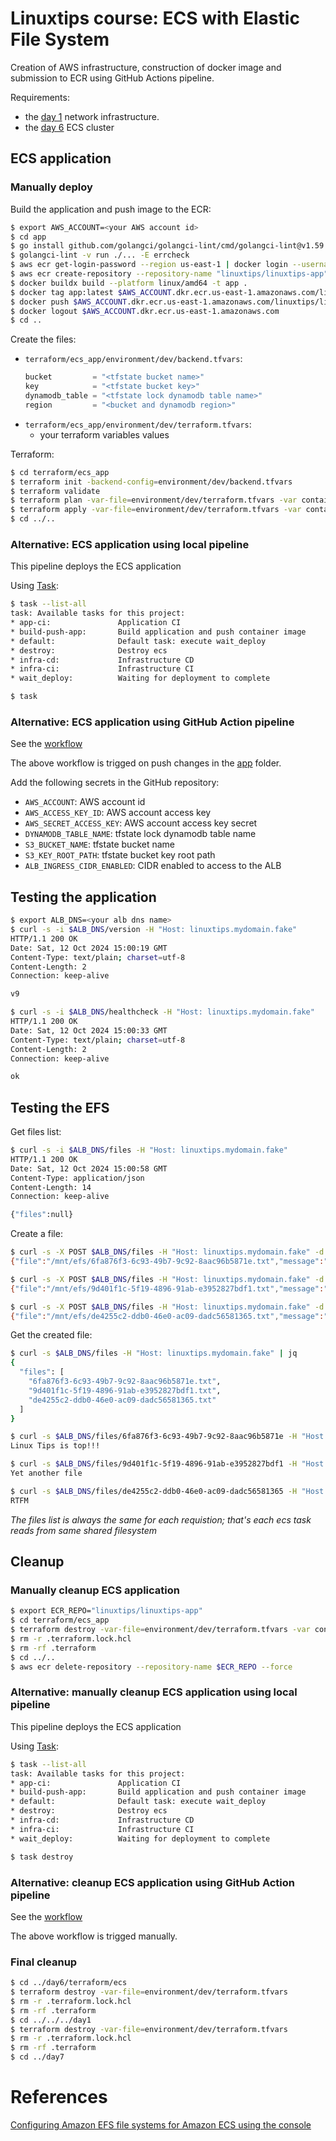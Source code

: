 # Linuxtips course: ECS with Elastic File System

Creation of AWS infrastructure, construction of docker image and submission to ECR using GitHub Actions pipeline.

Requirements:

* the [day 1](../day1/README.md) network infrastructure.
* the [day 6](../day6/README.md#ecs-cluster) ECS cluster

## ECS application

### Manually deploy

Build the application and push image to the ECR:

```bash
$ export AWS_ACCOUNT=<your AWS account id>
$ cd app
$ go install github.com/golangci/golangci-lint/cmd/golangci-lint@v1.59.1
$ golangci-lint -v run ./... -E errcheck
$ aws ecr get-login-password --region us-east-1 | docker login --username AWS --password-stdin $AWS_ACCOUNT.dkr.ecr.us-east-1.amazonaws.com
$ aws ecr create-repository --repository-name "linuxtips/linuxtips-app"
$ docker buildx build --platform linux/amd64 -t app . 
$ docker tag app:latest $AWS_ACCOUNT.dkr.ecr.us-east-1.amazonaws.com/linuxtips/linuxtips-app:v7
$ docker push $AWS_ACCOUNT.dkr.ecr.us-east-1.amazonaws.com/linuxtips/linuxtips-app:v7
$ docker logout $AWS_ACCOUNT.dkr.ecr.us-east-1.amazonaws.com
$ cd ..
```

Create the files:
* `terraform/ecs_app/environment/dev/backend.tfvars`:
  ```tf
  bucket         = "<tfstate bucket name>"
  key            = "<tfstate bucket key>"
  dynamodb_table = "<tfstate lock dynamodb table name>"
  region         = "<bucket and dynamodb region>"
  ```
* `terraform/ecs_app/environment/dev/terraform.tfvars`:
  * your terraform variables values

Terraform:

```bash
$ cd terraform/ecs_app
$ terraform init -backend-config=environment/dev/backend.tfvars
$ terraform validate
$ terraform plan -var-file=environment/dev/terraform.tfvars -var container_image=$AWS_ACCOUNT.dkr.ecr.us-east-1.amazonaws.com/linuxtips/linuxtips-app:v7
$ terraform apply -var-file=environment/dev/terraform.tfvars -var container_image=$AWS_ACCOUNT.dkr.ecr.us-east-1.amazonaws.com/linuxtips/linuxtips-app:v7
$ cd ../..
```

### Alternative: ECS application using local pipeline

This pipeline deploys the ECS application

Using [Task](https://taskfile.dev):

```bash
$ task --list-all
task: Available tasks for this project:
* app-ci:               Application CI
* build-push-app:       Build application and push container image
* default:              Default task: execute wait_deploy
* destroy:              Destroy ecs
* infra-cd:             Infrastructure CD
* infra-ci:             Infrastructure CI
* wait_deploy:          Waiting for deployment to complete

$ task
```

### Alternative: ECS application using GitHub Action pipeline

See the [workflow](../master/.github/workflows/ecs-app.yml)

The above workflow is trigged on push changes in the [app](app) folder.

Add the following secrets in the GitHub repository:
  * `AWS_ACCOUNT`: AWS account id
  * `AWS_ACCESS_KEY_ID`: AWS account access key  
  * `AWS_SECRET_ACCESS_KEY`: AWS account access key secret
  * `DYNAMODB_TABLE_NAME`: tfstate lock dynamodb table name
  * `S3_BUCKET_NAME`: tfstate bucket name
  * `S3_KEY_ROOT_PATH`: tfstate bucket key root path
  * `ALB_INGRESS_CIDR_ENABLED`: CIDR enabled to access to the ALB


##  Testing the application

```bash
$ export ALB_DNS=<your alb dns name>
$ curl -s -i $ALB_DNS/version -H "Host: linuxtips.mydomain.fake"
HTTP/1.1 200 OK
Date: Sat, 12 Oct 2024 15:00:19 GMT
Content-Type: text/plain; charset=utf-8
Content-Length: 2
Connection: keep-alive

v9

$ curl -s -i $ALB_DNS/healthcheck -H "Host: linuxtips.mydomain.fake"
HTTP/1.1 200 OK
Date: Sat, 12 Oct 2024 15:00:33 GMT
Content-Type: text/plain; charset=utf-8
Content-Length: 2
Connection: keep-alive

ok
```

##  Testing the EFS

Get files list:

```bash
$ curl -s -i $ALB_DNS/files -H "Host: linuxtips.mydomain.fake"
HTTP/1.1 200 OK
Date: Sat, 12 Oct 2024 15:00:58 GMT
Content-Type: application/json
Content-Length: 14
Connection: keep-alive

{"files":null}
```

Create a file:

```bash
$ curl -s -X POST $ALB_DNS/files -H "Host: linuxtips.mydomain.fake" -d 'Linux Tips is top!!!'
{"file":"/mnt/efs/6fa876f3-6c93-49b7-9c92-8aac96b5871e.txt","message":"File sucessful saved"}

$ curl -s -X POST $ALB_DNS/files -H "Host: linuxtips.mydomain.fake" -d 'Yet another file'    
{"file":"/mnt/efs/9d401f1c-5f19-4896-91ab-e3952827bdf1.txt","message":"File sucessful saved"}

$ curl -s -X POST $ALB_DNS/files -H "Host: linuxtips.mydomain.fake" -d 'RTFM'
{"file":"/mnt/efs/de4255c2-ddb0-46e0-ac09-dadc56581365.txt","message":"File sucessful saved"}
```

Get the created file:

```bash
$ curl -s $ALB_DNS/files -H "Host: linuxtips.mydomain.fake" | jq
{
  "files": [
    "6fa876f3-6c93-49b7-9c92-8aac96b5871e.txt",
    "9d401f1c-5f19-4896-91ab-e3952827bdf1.txt",
    "de4255c2-ddb0-46e0-ac09-dadc56581365.txt"
  ]
}

$ curl -s $ALB_DNS/files/6fa876f3-6c93-49b7-9c92-8aac96b5871e -H "Host: linuxtips.mydomain.fake"
Linux Tips is top!!!

$ curl -s $ALB_DNS/files/9d401f1c-5f19-4896-91ab-e3952827bdf1 -H "Host: linuxtips.mydomain.fake"
Yet another file

$ curl -s $ALB_DNS/files/de4255c2-ddb0-46e0-ac09-dadc56581365 -H "Host: linuxtips.mydomain.fake"
RTFM
```
_The files list is always the same for each requistion; that's each ecs task reads from same shared filesystem_

## Cleanup

### Manually cleanup ECS application

```bash
$ export ECR_REPO="linuxtips/linuxtips-app"
$ cd terraform/ecs_app
$ terraform destroy -var-file=environment/dev/terraform.tfvars -var container_image=$AWS_ACCOUNT.dkr.ecr.us-east-1.amazonaws.com/linuxtips/linuxtips-app:v7
$ rm -r .terraform.lock.hcl 
$ rm -rf .terraform
$ cd ../..
$ aws ecr delete-repository --repository-name $ECR_REPO --force
```

### Alternative: manually cleanup ECS application using local pipeline

This pipeline deploys the ECS application

Using [Task](https://taskfile.dev):

```bash
$ task --list-all
task: Available tasks for this project:
* app-ci:               Application CI
* build-push-app:       Build application and push container image
* default:              Default task: execute wait_deploy
* destroy:              Destroy ecs
* infra-cd:             Infrastructure CD
* infra-ci:             Infrastructure CI
* wait_deploy:          Waiting for deployment to complete

$ task destroy
```

### Alternative: cleanup ECS application using GitHub Action pipeline

See the [workflow](../master/.github/workflows/ecs-app-destroy.yml)

The above workflow is trigged manually.

### Final cleanup

```bash
$ cd ../day6/terraform/ecs
$ terraform destroy -var-file=environment/dev/terraform.tfvars
$ rm -r .terraform.lock.hcl 
$ rm -rf .terraform
$ cd ../../../day1 
$ terraform destroy -var-file=environment/dev/terraform.tfvars
$ rm -r .terraform.lock.hcl 
$ rm -rf .terraform
$ cd ../day7
```
# References

[Configuring Amazon EFS file systems for Amazon ECS using the console](https://docs.aws.amazon.com/AmazonECS/latest/developerguide/tutorial-efs-volumes.html)
